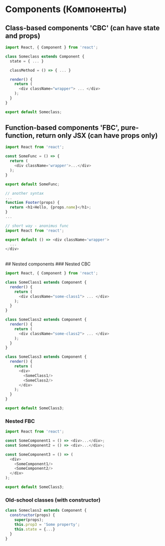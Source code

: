 # Components (Компоненты)
## Class-based components 'CBC' (can have state and props)

```js
import React, { Component } from 'react';

class Someclass extends Component {
  state = { ... }

  classMethod = () => { ... } 

  render() {
    return (
      <div className="wrapper"> ... </div>
    );
  }
}

export default Someclass;
```

## Function-based components 'FBC', pure-function, return only JSX (can have props only)
```js
import React from 'react';

const SomeFunc = () => {
  return (
    <div className='wrapper'>...</div>
  );
}

export default SomeFunc;

// another syntax
...
function Footer(props) {
  return <h1>Hello, {props.name}</h1>;
}
...

// short way - anonimus func
import React from 'react';

export default () => <div className='wrapper'>
  ...
</div>
```

<br>
## Nested components
### Nested CBC

```js
import React, { Component } from 'react';

class SomeClass1 extends Component {
  render() {
    return (
      <div className="some-class1"> ... </div>
    );
  }
}

class SomeClass2 extends Component {
  render() {
    return (
      <div className="some-class2"> ... </div>
    );
  }
}

class SomeClass3 extends Component {
  render() {
    return (
      <div>
        <SomeClass1/>
        <SomeClass2/>
      </div>
    );
  }
}

export default SomeClass3;
```

### Nested FBC
```js
import React from 'react';

const SomeComponent1 = () => <div>...</div>;
const SomeComponent2 = () => <div>...</div>;

const SomeComponent3 = () => (
  <div>
    <SomeComponent1/>
    <SomeComponent2/>
  </div>
);

export default SomeClass3;
```

### Old-school classes (with constructor)
```js
class Someclass2 extends Component {
  constructor(props) {
    super(props);
    this.prop3 = 'Some property';
    this.state = {...}
  }
}
```
